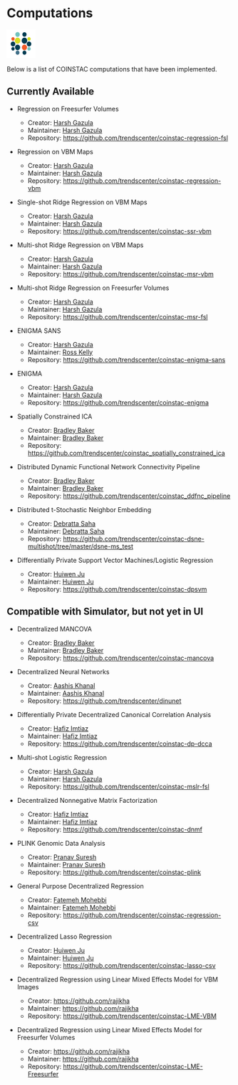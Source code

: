 # Computations
[![Coinstac](https://github.com/MRN-Code/coinstac/raw/master/packages/coinstac-ui/img/icons/png/64x64.png)](https://github.com/MRN-Code/coinstac)

Below is a list of COINSTAC computations that have been implemented.

## Currently Available

- Regression on Freesurfer Volumes
  - Creator: [Harsh Gazula](https://github.com/hvgazula)
  - Maintainer: [Harsh Gazula](https://github.com/hvgazula)
  - Repository: https://github.com/trendscenter/coinstac-regression-fsl
  
- Regression on VBM Maps
  - Creator: [Harsh Gazula](https://github.com/hvgazula)
  - Maintainer: [Harsh Gazula](https://github.com/hvgazula)
  - Repository: https://github.com/trendscenter/coinstac-regression-vbm
  
- Single-shot Ridge Regression on VBM Maps
  - Creator: [Harsh Gazula](https://github.com/hvgazula)
  - Maintainer: [Harsh Gazula](https://github.com/hvgazula)
  - Repository: https://github.com/trendscenter/coinstac-ssr-vbm
  
- Multi-shot Ridge Regression on VBM Maps
  - Creator: [Harsh Gazula](https://github.com/hvgazula)
  - Maintainer: [Harsh Gazula](https://github.com/hvgazula)
  - Repository: https://github.com/trendscenter/coinstac-msr-vbm
  
- Multi-shot Ridge Regression on Freesurfer Volumes
  - Creator: [Harsh Gazula](https://github.com/hvgazula)
  - Maintainer: [Harsh Gazula](https://github.com/hvgazula)
  - Repository: https://github.com/trendscenter/coinstac-msr-fsl

- ENIGMA SANS
  - Creator: [Harsh Gazula](https://github.com/hvgazula)
  - Maintainer: [Ross Kelly](https://github.com/rssk)
  - Repository: https://github.com/trendscenter/coinstac-enigma-sans

- ENIGMA
  - Creator: [Harsh Gazula](https://github.com/hvgazula)
  - Maintainer: [Harsh Gazula](https://github.com/hvgazula)
  - Repository: https://github.com/trendscenter/coinstac-enigma
  
- Spatially Constrained ICA
  - Creator: [Bradley Baker](https://github.com/bbradt)
  - Maintainer: [Bradley Baker](https://github.com/bbradt)
  - Repository: https://github.com/trendscenter/coinstac_spatially_constrained_ica
  
- Distributed Dynamic Functional Network Connectivity Pipeline
  - Creator: [Bradley Baker](https://github.com/bbradt)
  - Maintainer: [Bradley Baker](https://github.com/bbradt)
  - Repository: https://github.com/trendscenter/coinstac_ddfnc_pipeline

- Distributed t-Stochastic Neighbor Embedding
  - Creator: [Debratta Saha](https://github.com/deblearn)
  - Maintainer: [Debratta Saha](https://github.com/deblearn)
  - Repository: https://github.com/trendscenter/coinstac-dsne-multishot/tree/master/dsne-ms_test

- Differentially Private Support Vector Machines/Logistic Regression
  - Creator: [Huiwen Ju](https://github.com/hju5)
  - Maintainer: [Huiwen Ju](https://github.com/hju5)
  - Repository: https://github.com/trendscenter/coinstac-dpsvm

## Compatible with Simulator, but not yet in UI

- Decentralized MANCOVA
  - Creator: [Bradley Baker](https://github.com/bbradt)
  - Maintainer: [Bradley Baker](https://github.com/bbradt)
  - Repository: https://github.com/trendscenter/coinstac-mancova
  
- Decentralized Neural Networks
  - Creator: [Aashis Khanal](https://github.com/sraashis)
  - Maintainer: [Aashis Khanal](https://github.com/sraashis)
  - Repository: https://github.com/trendscenter/dinunet
  
- Differentially Private Decentralized Canonical Correlation Analysis
  - Creator: [Hafiz Imtiaz](https://github.com/hafizimtiaz)
  - Maintainer: [Hafiz Imtiaz](https://github.com/hafizimtiaz)
  - Repository: https://github.com/trendscenter/coinstac-dp-dcca
  
- Multi-shot Logistic Regression
  - Creator: [Harsh Gazula](https://github.com/hvgazula)
  - Maintainer: [Harsh Gazula](https://github.com/hvgazula)
  - Repository: https://github.com/trendscenter/coinstac-mslr-fsl
  
- Decentralized Nonnegative Matrix Factorization
  - Creator: [Hafiz Imtiaz](https://github.com/hafizimtiaz)
  - Maintainer: [Hafiz Imtiaz](https://github.com/hafizimtiaz)
  - Repository: https://github.com/trendscenter/coinstac-dnmf
  
- PLINK Genomic Data Analysis
  - Creator: [Pranav Suresh](https://github.com/nspranav)
  - Maintainer: [Pranav Suresh](https://github.com/nspranav)
  - Repository: https://github.com/trendscenter/coinstac-plink

- General Purpose Decentralized Regression
  - Creator: [Fatemeh Mohebbi](https://github.com/FatemehMhbi)
  - Maintainer: [Fatemeh Mohebbi](https://github.com/FatemehMhbi)
  - Repository: https://github.com/trendscenter/coinstac-regression-csv

- Decentralized Lasso Regression
  - Creator: [Huiwen Ju](https://github.com/hju5)
  - Maintainer: [Huiwen Ju](https://github.com/hju5)
  - Repository: https://github.com/trendscenter/coinstac-lasso-csv

- Decentralized Regression using Linear Mixed Effects Model for VBM Images
  - Creator: https://github.com/rajikha
  - Maintainer: https://github.com/rajikha
  - Repository: https://github.com/trendscenter/coinstac-LME-VBM

- Decentralized Regression using Linear Mixed Effects Model for Freesurfer Volumes
  - Creator: https://github.com/rajikha
  - Maintainer: https://github.com/rajikha
  - Repository: https://github.com/trendscenter/coinstac-LME-Freesurfer
